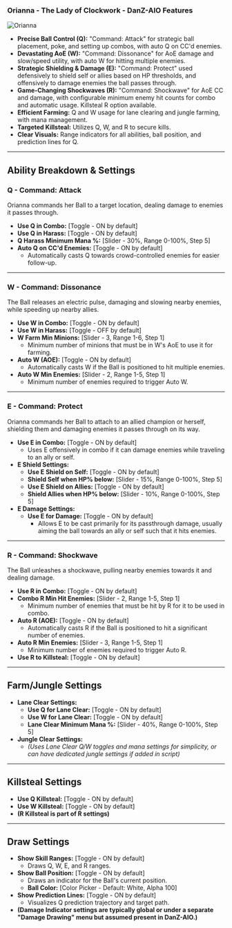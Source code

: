 ### Orianna - The Lady of Clockwork - DanZ-AIO Features
<img src="https://raw.communitydragon.org/latest/game/assets/characters/orianna/hud/orianna_circle.png" alt="Orianna" title="Orianna" data-md-file="orianna.md">

*   **Precise Ball Control (Q):** "Command: Attack" for strategic ball placement, poke, and setting up combos, with auto Q on CC'd enemies.
*   **Devastating AoE (W):** "Command: Dissonance" for AoE damage and slow/speed utility, with auto W for hitting multiple enemies.
*   **Strategic Shielding & Damage (E):** "Command: Protect" used defensively to shield self or allies based on HP thresholds, and offensively to damage enemies the ball passes through.
*   **Game-Changing Shockwaves (R):** "Command: Shockwave" for AoE CC and damage, with configurable minimum enemy hit counts for combo and automatic usage. Killsteal R option available.
*   **Efficient Farming:** Q and W usage for lane clearing and jungle farming, with mana management.
*   **Targeted Killsteal:** Utilizes Q, W, and R to secure kills.
*   **Clear Visuals:** Range indicators for all abilities, ball position, and prediction lines for Q.

---
## Ability Breakdown & Settings
### Q - Command: Attack
Orianna commands her Ball to a target location, dealing damage to enemies it passes through.
*   **Use Q in Combo:** [Toggle - ON by default]
*   **Use Q in Harass:** [Toggle - ON by default]
*   **Q Harass Minimum Mana %:** [Slider - 30%, Range 0-100%, Step 5]
*   **Auto Q on CC'd Enemies:** [Toggle - ON by default]
    *   Automatically casts Q towards crowd-controlled enemies for easier follow-up.

---
### W - Command: Dissonance
The Ball releases an electric pulse, damaging and slowing nearby enemies, while speeding up nearby allies.
*   **Use W in Combo:** [Toggle - ON by default]
*   **Use W in Harass:** [Toggle - OFF by default]
*   **W Farm Min Minions:** [Slider - 3, Range 1-6, Step 1]
    *   Minimum number of minions that must be in W's AoE to use it for farming.
*   **Auto W (AOE):** [Toggle - ON by default]
    *   Automatically casts W if the Ball is positioned to hit multiple enemies.
*   **Auto W Min Enemies:** [Slider - 2, Range 1-5, Step 1]
    *   Minimum number of enemies required to trigger Auto W.

---
### E - Command: Protect
Orianna commands her Ball to attach to an allied champion or herself, shielding them and damaging enemies it passes through on its way.
*   **Use E in Combo:** [Toggle - ON by default]
    *   Uses E offensively in combo if it can damage enemies while traveling to an ally or self.
*   **E Shield Settings:**
    *   **Use E Shield on Self:** [Toggle - ON by default]
    *   **Shield Self when HP% below:** [Slider - 15%, Range 0-100%, Step 5]
    *   **Use E Shield on Allies:** [Toggle - ON by default]
    *   **Shield Allies when HP% below:** [Slider - 10%, Range 0-100%, Step 5]
*   **E Damage Settings:**
    *   **Use E for Damage:** [Toggle - ON by default]
        *   Allows E to be cast primarily for its passthrough damage, usually aiming the ball towards an ally or self such that it hits enemies.

---
### R - Command: Shockwave
The Ball unleashes a shockwave, pulling nearby enemies towards it and dealing damage.
*   **Use R in Combo:** [Toggle - ON by default]
*   **Combo R Min Hit Enemies:** [Slider - 2, Range 1-5, Step 1]
    *   Minimum number of enemies that must be hit by R for it to be used in combo.
*   **Auto R (AOE):** [Toggle - ON by default]
    *   Automatically casts R if the Ball is positioned to hit a significant number of enemies.
*   **Auto R Min Enemies:** [Slider - 3, Range 1-5, Step 1]
    *   Minimum number of enemies required to trigger Auto R.
*   **Use R to Killsteal:** [Toggle - ON by default]

---
## Farm/Jungle Settings
*   **Lane Clear Settings:**
    *   **Use Q for Lane Clear:** [Toggle - ON by default]
    *   **Use W for Lane Clear:** [Toggle - ON by default]
    *   **Lane Clear Minimum Mana %:** [Slider - 40%, Range 0-100%, Step 5]
*   **Jungle Clear Settings:**
    *   *(Uses Lane Clear Q/W toggles and mana settings for simplicity, or can have dedicated jungle settings if added in script)*

---
## Killsteal Settings
*   **Use Q Killsteal:** [Toggle - ON by default]
*   **Use W Killsteal:** [Toggle - ON by default]
*   **(R Killsteal is part of R settings)**

---
## Draw Settings
*   **Show Skill Ranges:** [Toggle - ON by default]
    *   Draws Q, W, E, and R ranges.
*   **Show Ball Position:** [Toggle - ON by default]
    *   Draws an indicator for the Ball's current position.
    *   **Ball Color:** [Color Picker - Default: White, Alpha 100]
*   **Show Prediction Lines:** [Toggle - ON by default]
    *   Visualizes Q prediction trajectory and target path.
*   **(Damage Indicator settings are typically global or under a separate "Damage Drawing" menu but assumed present in DanZ-AIO.)**